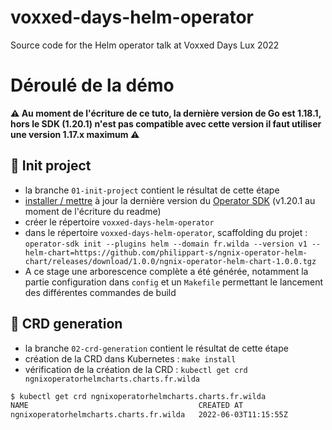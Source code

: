 # voxxed-days-helm-operator
Source code for the Helm operator talk at Voxxed Days Lux 2022

# Déroulé de la démo

**⚠️ Au moment de l'écriture de ce tuto, la dernière version de Go est 1.18.1, hors le SDK (1.20.1) n'est pas compatible avec cette version il faut utiliser une version 1.17.x maximum ⚠️**

## 🎉 Init project
 - la branche `01-init-project` contient le résultat de cette étape
 - [installer / mettre](https://sdk.operatorframework.io/docs/installation/) à jour la dernière version du [Operator SDK](https://sdk.operatorframework.io/) (v1.20.1 au moment de l'écriture du readme)
 - créer le répertoire `voxxed-days-helm-operator`
 - dans le répertoire `voxxed-days-helm-operator`, scaffolding du projet : `operator-sdk init --plugins helm --domain fr.wilda --version v1 --helm-chart=https://github.com/philippart-s/ngnix-operator-helm-chart/releases/download/1.0.0/ngnix-operator-helm-chart-1.0.0.tgz`
 - A ce stage une arborescence complète a été générée, notamment la partie configuration dans `config` et un `Makefile` permettant le lancement des différentes commandes de build

## 📄 CRD generation
 - la branche `02-crd-generation` contient le résultat de cette étape
 - création de la CRD dans Kubernetes : `make install`
 - vérification de la création de la CRD : `kubectl get crd ngnixoperatorhelmcharts.charts.fr.wilda`
```bash
$ kubectl get crd ngnixoperatorhelmcharts.charts.fr.wilda
NAME                                      CREATED AT
ngnixoperatorhelmcharts.charts.fr.wilda   2022-06-03T11:15:55Z
```